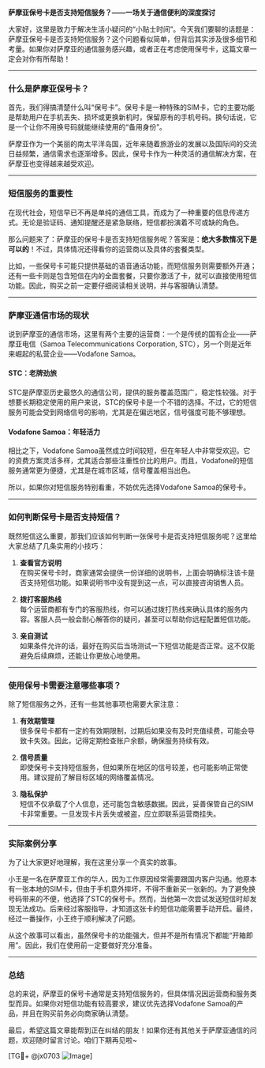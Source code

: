 **萨摩亚保号卡是否支持短信服务？——一场关于通信便利的深度探讨**

大家好，这里是致力于解决生活小疑问的“小贴士时间”。今天我们要聊的话题是：萨摩亚保号卡是否支持短信服务？这个问题看似简单，但背后其实涉及很多细节和考量。如果你对萨摩亚的通信服务感兴趣，或者正在考虑使用保号卡，这篇文章一定会对你有所帮助！

---

### 什么是萨摩亚保号卡？

首先，我们得搞清楚什么叫“保号卡”。保号卡是一种特殊的SIM卡，它的主要功能是帮助用户在手机丢失、损坏或更换新机时，保留原有的手机号码。换句话说，它是一个让你不用换号码就能继续使用的“备用身份”。

萨摩亚作为一个美丽的南太平洋岛国，近年来随着旅游业的发展以及国际间的交流日益频繁，通信需求也逐渐增多。因此，保号卡作为一种灵活的通信解决方案，在萨摩亚也变得越来越受欢迎。

---

### 短信服务的重要性

在现代社会，短信早已不再是单纯的通信工具，而成为了一种重要的信息传递方式。无论是验证码、通知提醒还是紧急联络，短信都扮演着不可或缺的角色。

那么问题来了：萨摩亚的保号卡是否支持短信服务呢？答案是：**绝大多数情况下是可以的**！不过，具体情况还得看你的运营商以及具体的套餐类型。

比如，一些保号卡可能只提供基础的语音通话功能，而短信服务则需要额外开通；还有一些卡则是包含短信在内的全面套餐，只要你激活了卡，就可以直接使用短信功能。因此，购买之前一定要仔细阅读相关说明，并与客服确认清楚。

---

### 萨摩亚通信市场的现状

说到萨摩亚的通信市场，这里有两个主要的运营商：一个是传统的国有企业——萨摩亚电信（Samoa Telecommunications Corporation, STC），另一个则是近年来崛起的私营企业——Vodafone Samoa。

#### STC：老牌劲旅
STC是萨摩亚历史最悠久的通信公司，提供的服务覆盖范围广，稳定性较强。对于想要长期稳定使用的用户来说，STC的保号卡是一个不错的选择。不过，它的短信服务可能会受到网络信号的影响，尤其是在偏远地区，信号强度可能不够理想。

#### Vodafone Samoa：年轻活力
相比之下，Vodafone Samoa虽然成立时间较短，但在年轻人中非常受欢迎。它的资费方案灵活多样，尤其适合那些注重性价比的用户。而且，Vodafone的短信服务通常更为便捷，尤其是在城市区域，信号覆盖相当出色。

所以，如果你对短信服务特别看重，不妨优先选择Vodafone Samoa的保号卡。

---

### 如何判断保号卡是否支持短信？

既然短信这么重要，那我们应该如何判断一张保号卡是否支持短信服务呢？这里给大家总结了几条实用的小技巧：

1. **查看官方说明**  
   在购买保号卡时，商家通常会提供一份详细的说明书，上面会明确标注该卡是否支持短信功能。如果说明书中没有提到这一点，可以直接咨询销售人员。

2. **拨打客服热线**  
   每个运营商都有专门的客服热线，你可以通过拨打热线来确认具体的服务内容。客服人员一般会耐心解答你的疑问，甚至可以帮助你远程配置短信功能。

3. **亲自测试**  
   如果条件允许的话，最好在购买后当场测试一下短信功能是否正常。这不仅能避免后续麻烦，还能让你更放心地使用。

---

### 使用保号卡需要注意哪些事项？

除了短信服务之外，还有一些其他事项也需要大家注意：

1. **有效期管理**  
   很多保号卡都有一定的有效期限制，过期后如果没有及时充值续费，可能会导致卡失效。因此，记得定期检查账户余额，确保服务持续有效。

2. **信号质量**  
   即使保号卡支持短信服务，但如果所在地区的信号较差，也可能影响正常使用。建议提前了解目标区域的网络覆盖情况。

3. **隐私保护**  
   短信不仅承载了个人信息，还可能包含敏感数据。因此，妥善保管自己的SIM卡非常重要。一旦发现卡片丢失或被盗，应立即联系运营商挂失。

---

### 实际案例分享

为了让大家更好地理解，我在这里分享一个真实的故事。

小王是一名在萨摩亚工作的华人，因为工作原因经常需要跟国内客户沟通。他原本有一张本地的SIM卡，但由于手机意外摔坏，不得不重新买一张新的。为了避免换号码带来的不便，他选择了STC的保号卡。然而，当他第一次尝试发送短信时却发现无法成功。后来经过客服指导，才知道这张卡的短信功能需要手动开启。最终，经过一番操作，小王终于顺利解决了问题。

从这个故事可以看出，虽然保号卡的功能强大，但并不是所有情况下都能“开箱即用”。因此，我们在使用前一定要做好充分准备。

---

### 总结

总的来说，萨摩亚的保号卡通常是支持短信服务的，但具体情况因运营商和服务类型而异。如果你对短信功能有较高要求，建议优先选择Vodafone Samoa的产品，并且在购买前务必向商家确认清楚。

最后，希望这篇文章能帮到正在纠结的朋友！如果你还有其他关于萨摩亚通信的问题，欢迎随时留言讨论。咱们下期再见啦~

[TG💪+ @jx0703 ![Image](https://github.com/user-attachments/assets/dbca1d08-cadb-493c-b0ec-ad6f7a83f270)]